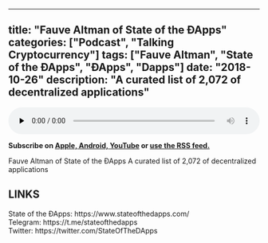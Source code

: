 
---
title: "Fauve Altman of State of the ÐApps"
categories: ["Podcast", "Talking Cryptocurrency"]
tags: ["Fauve Altman", "State of the ÐApps", "ÐApps", "Dapps"]
date: "2018-10-26"
description: "A curated list of 2,072 of decentralized applications"
---
<p>
<audio controls="" preload="none" style="width:100%;">
  <source src="http://traffic.libsyn.com/talkingcryptocurrency/TalkingCryptocurrency_066.mp3" type="audio/mpeg">
Your browser does not support the audio element.
</audio>
</p>


<p>
<strong>
Subscribe on 
        <a href="https://itunes.apple.com/us/podcast/talking-cryptocurrency/id1388099603?mt=2app=podcast">
            Apple,
        </a>
        <a href="https://www.google.com/podcasts?feed=aHR0cDovL3RhbGtpbmdjcnlwdG9jdXJyZW5jeS5saWJzeW4uY29tL3Jzcw%3D%3D">
          Android,
        </a>
        <a href="https://www.youtube.com/channel/UCDWVKh9yZk25Y_CTut4nsOA">YouTube</a>
        or
        <a href="http://talkingcryptocurrency.libsyn.com/rss">
          use the RSS feed.
         </a>
</strong>
</p>

	
Fauve Altman of State of the ÐApps
A curated list of 2,072 of decentralized applications

<h2>LINKS</h2>
State of the ÐApps: https://www.stateofthedapps.com/<br>
Telegram: https://t.me/stateofthedapps<br>
Twitter: https://twitter.com/StateOfTheDApps<br>






